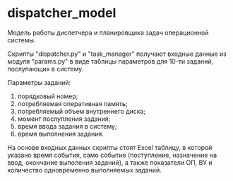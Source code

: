 # dispatcher_model
Модель работы диспетчера и планировщика задач операционной системы.

Скрипты "dispatcher.py" и "task_manager" получают входные данные из модуля "params.py" в виде таблицы параметров для 10-ти заданий, послупающих в систему.

Параметры заданий:
  1) порядковый номер;
  2) потребляемая оперативная память;
  3) потребляемый объем внутреннего диска;
  4) момент послупления задания;
  5) время ввода задания в систему;
  6) время выполнения задания.

На основе входных данных скрипты стоят Excel таблицу, в которой указано время события, само событие (поступление, назначение на ввод, окончание выполения заданий), а также показатели ОП, ВУ и количество одновременно выполняемых заданий.
